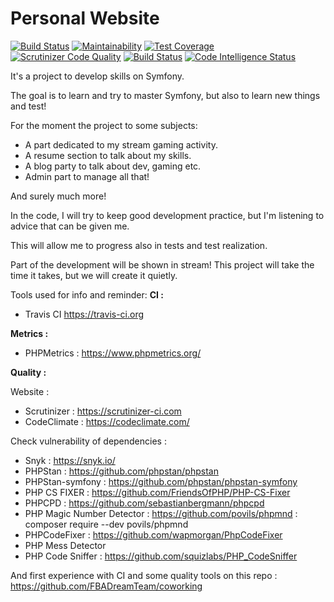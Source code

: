 # Personal Website
[![Build Status](https://travis-ci.org/Kaelyscius/kaelblog.svg?branch=master)](https://travis-ci.org/Kaelyscius/kaelblog)
[![Maintainability](https://api.codeclimate.com/v1/badges/751145642862d006265d/maintainability)](https://codeclimate.com/github/Kaelyscius/kaelblog/maintainability)
[![Test Coverage](https://api.codeclimate.com/v1/badges/751145642862d006265d/test_coverage)](https://codeclimate.com/github/Kaelyscius/kaelblog/test_coverage)
[![Scrutinizer Code Quality](https://scrutinizer-ci.com/g/Kaelyscius/kaelblog/badges/quality-score.png?b=master)](https://scrutinizer-ci.com/g/Kaelyscius/kaelblog/?branch=master)
[![Build Status](https://scrutinizer-ci.com/g/Kaelyscius/kaelblog/badges/build.png?b=master)](https://scrutinizer-ci.com/g/Kaelyscius/kaelblog/build-status/master)
[![Code Intelligence Status](https://scrutinizer-ci.com/g/Kaelyscius/kaelblog/badges/code-intelligence.svg?b=master)](https://scrutinizer-ci.com/code-intelligence)

It's a project to develop skills on Symfony.

The goal is to learn and try to master Symfony, but also to learn new things and test!

For the moment the project to some subjects:
- A part dedicated to my stream gaming activity.
- A resume section to talk about my skills.
- A blog party to talk about dev, gaming etc.
- Admin part to manage all that!

And surely much more!

In the code, I will try to keep good development practice, but I'm listening to advice that can be given me.

This will allow me to progress also in tests and test realization.

Part of the development will be shown in stream! This project will take the time it takes, but we will create it quietly.


Tools used for info and reminder: 
**CI :** 
- Travis CI https://travis-ci.org

**Metrics :** 
- PHPMetrics : https://www.phpmetrics.org/

**Quality :** 

Website : 
- Scrutinizer : https://scrutinizer-ci.com
- CodeClimate : https://codeclimate.com/

Check vulnerability of dependencies : 
- Snyk : https://snyk.io/
- PHPStan : https://github.com/phpstan/phpstan
- PHPStan-symfony : https://github.com/phpstan/phpstan-symfony
- PHP CS FIXER : https://github.com/FriendsOfPHP/PHP-CS-Fixer
- PHPCPD : https://github.com/sebastianbergmann/phpcpd
- PHP Magic Number Detector : https://github.com/povils/phpmnd : composer require --dev povils/phpmnd
- PHPCodeFixer : https://github.com/wapmorgan/PhpCodeFixer
- PHP Mess Detector
- PHP Code Sniffer : https://github.com/squizlabs/PHP_CodeSniffer


And first experience with CI and some quality tools on this repo : 
https://github.com/FBADreamTeam/coworking